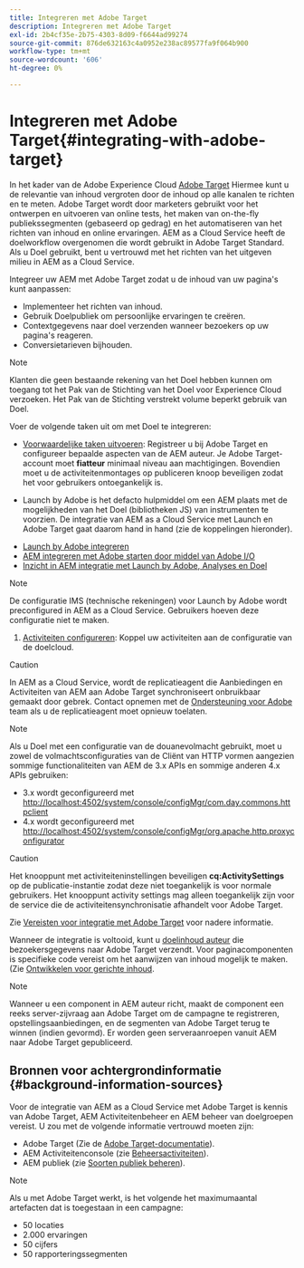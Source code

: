 ```yaml
---
title: Integreren met Adobe Target
description: Integreren met Adobe Target
exl-id: 2b4cf35e-2b75-4303-8d09-f6644ad99274
source-git-commit: 876de632163c4a0952e238ac89577fa9f064b900
workflow-type: tm+mt
source-wordcount: '606'
ht-degree: 0%

---
```


# Integreren met Adobe Target{#integrating-with-adobe-target}

In het kader van de Adobe Experience Cloud [Adobe Target](https://business.adobe.com/products/target/adobe-target.html) Hiermee kunt u de relevantie van inhoud vergroten door de inhoud op alle kanalen te richten en te meten. Adobe Target wordt door marketers gebruikt voor het ontwerpen en uitvoeren van online tests, het maken van on-the-fly publiekssegmenten (gebaseerd op gedrag) en het automatiseren van het richten van inhoud en online ervaringen. AEM as a Cloud Service heeft de doelworkflow overgenomen die wordt gebruikt in Adobe Target Standard. Als u Doel gebruikt, bent u vertrouwd met het richten van het uitgeven milieu in AEM as a Cloud Service.

Integreer uw AEM met Adobe Target zodat u de inhoud van uw pagina&#39;s kunt aanpassen:

* Implementeer het richten van inhoud.
* Gebruik Doelpubliek om persoonlijke ervaringen te creëren.
* Contextgegevens naar doel verzenden wanneer bezoekers op uw pagina&#39;s reageren.
* Conversietarieven bijhouden.

>[!NOTE]
>
>Klanten die geen bestaande rekening van het Doel hebben kunnen om toegang tot het Pak van de Stichting van het Doel voor Experience Cloud verzoeken. Het Pak van de Stichting verstrekt volume beperkt gebruik van Doel.


Voer de volgende taken uit om met Doel te integreren:

* [Voorwaardelijke taken uitvoeren](https://experienceleague.adobe.com/docs/experience-manager-65/administering/integration/target-requirements.html): Registreer u bij Adobe Target en configureer bepaalde aspecten van de AEM auteur. Je Adobe Target-account moet **fiatteur** minimaal niveau aan machtigingen. Bovendien moet u de activiteitenmontages op publiceren knoop beveiligen zodat het voor gebruikers ontoegankelijk is.

* Launch by Adobe is het defacto hulpmiddel om een AEM plaats met de mogelijkheden van het Doel (bibliotheken JS) van instrumenten te voorzien. De integratie van AEM as a Cloud Service met Launch en Adobe Target gaat daarom hand in hand (zie de koppelingen hieronder).

<!--   
  * [Integration with Adobe Target using Adobe I/O](https://experienceleague.adobe.com/docs/experience-manager-65/administering/integration/integration-target-ims.html)
-->

* [Launch by Adobe integreren](https://experienceleague.adobe.com/docs/experience-manager-learn/sites/integrations/experience-platform-data-collection-tags/overview.html)
* [AEM integreren met Adobe starten door middel van Adobe I/O](https://experienceleague.adobe.com/docs/experience-manager-learn/sites/integrations/experience-platform-data-collection-tags/overview.html)
* [Inzicht in AEM integratie met Launch by Adobe, Analyses en Doel](https://experienceleague.adobe.com/docs/experience-manager-learn/sites/integrations/experience-platform-data-collection-tags/overview.html)

>[!NOTE]
>
>De configuratie IMS (technische rekeningen) voor Launch by Adobe wordt preconfigured in AEM as a Cloud Service. Gebruikers hoeven deze configuratie niet te maken.

1. [Activiteiten configureren](https://experienceleague.adobe.com/docs/experience-manager-65/authoring/personalization/activitylib.html): Koppel uw activiteiten aan de configuratie van de doelcloud.

>[!CAUTION]
>
>In AEM as a Cloud Service, wordt de replicatieagent die Aanbiedingen en Activiteiten van AEM aan Adobe Target synchroniseert onbruikbaar gemaakt door gebrek. Contact opnemen met de [Ondersteuning voor Adobe](https://experienceleague.adobe.com/?support-solution=General#support) team als u de replicatieagent moet opnieuw toelaten.

>[!NOTE]
>
>Als u Doel met een configuratie van de douanevolmacht gebruikt, moet u zowel de volmachtsconfiguraties van de Cliënt van HTTP vormen aangezien sommige functionaliteiten van AEM de 3.x APIs en sommige anderen 4.x APIs gebruiken:
>
>* 3.x wordt geconfigureerd met [http://localhost:4502/system/console/configMgr/com.day.commons.httpclient](http://localhost:4502/system/console/configMgr/com.day.commons.httpclient)
>* 4.x wordt geconfigureerd met [http://localhost:4502/system/console/configMgr/org.apache.http.proxyconfigurator](http://localhost:4502/system/console/configMgr/org.apache.http.proxyconfigurator)
>

>[!CAUTION]
>
>Het knooppunt met activiteiteninstellingen beveiligen **cq:ActivitySettings** op de publicatie-instantie zodat deze niet toegankelijk is voor normale gebruikers. Het knooppunt activity settings mag alleen toegankelijk zijn voor de service die de activiteitensynchronisatie afhandelt voor Adobe Target.
>
>Zie [Vereisten voor integratie met Adobe Target](https://experienceleague.adobe.com/docs/experience-manager-65/administering/integration/target-requirements.html#securing-the-activity-settings-node) voor nadere informatie.

Wanneer de integratie is voltooid, kunt u [doelinhoud auteur](https://experienceleague.adobe.com/docs/experience-manager-65/authoring/personalization/content-targeting-touch.html) die bezoekersgegevens naar Adobe Target verzendt. Voor paginacomponenten is specifieke code vereist om het aanwijzen van inhoud mogelijk te maken. (Zie [Ontwikkelen voor gerichte inhoud](https://experienceleague.adobe.com/docs/experience-manager-65/developing/personlization/target.html).

>[!NOTE]
>
>Wanneer u een component in AEM auteur richt, maakt de component een reeks server-zijvraag aan Adobe Target om de campagne te registreren, opstellingsaanbiedingen, en de segmenten van Adobe Target terug te winnen (indien gevormd). Er worden geen serveraanroepen vanuit AEM naar Adobe Target gepubliceerd.

## Bronnen voor achtergrondinformatie {#background-information-sources}

Voor de integratie van AEM as a Cloud Service met Adobe Target is kennis van Adobe Target, AEM Activiteitenbeheer en AEM beheer van doelgroepen vereist. U zou met de volgende informatie vertrouwd moeten zijn:

* Adobe Target (Zie de [Adobe Target-documentatie](https://experienceleague.adobe.com/docs/target/using/target-home.html)).
* AEM Activiteitenconsole (zie [Beheersactiviteiten](https://experienceleague.adobe.com/docs/experience-manager-65/authoring/personalization/activitylib.html)).
* AEM publiek (zie [Soorten publiek beheren](https://experienceleague.adobe.com/docs/experience-manager-65/authoring/personalization/managing-audiences.html)).

>[!NOTE]
>
>Als u met Adobe Target werkt, is het volgende het maximumaantal artefacten dat is toegestaan in een campagne:
>
>* 50 locaties
>* 2.000 ervaringen
>* 50 cijfers
>* 50 rapporteringssegmenten
